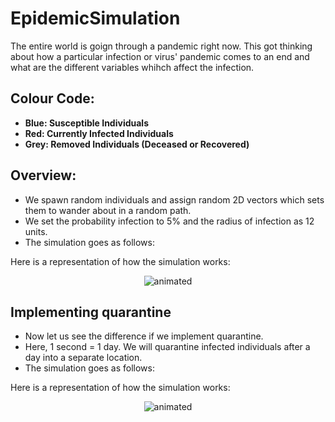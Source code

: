 # EpidemicSimulation

The entire world is goign through a pandemic right now. This got thinking about how a particular infection or virus' pandemic comes to an end and what are the different variables whihch affect the infection.

## Colour Code:
- **Blue: Susceptible Individuals**
- **Red: Currently Infected Individuals**
- **Grey: Removed Individuals (Deceased or Recovered)**

## Overview:
- We spawn random individuals and assign random 2D vectors which sets them to wander about in a random path.
- We set the probability infection to 5% and the radius of infection as 12 units.
- The simulation goes as follows:

Here is a representation of how the simulation works:
<p align="center">
  <img src="epidemicS.gif" alt="animated" />
</p>

## Implementing quarantine
- Now let us see the difference if we implement quarantine. 
- Here, 1 second = 1 day. We will quarantine infected individuals after a day into a separate location.
- The simulation goes as follows:

Here is a representation of how the simulation works:
<p align="center">
  <img src="quarantine.gif" alt="animated" />
</p>

